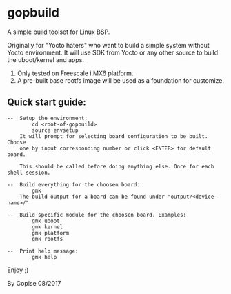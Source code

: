 # gopbuild
A simple build toolset for Linux BSP.

Originally for "Yocto haters" who want to build a simple system without Yocto environment.
It will use SDK from Yocto or any other source to build the uboot/kernel and apps.

1. Only tested on Freescale i.MX6 platform.
2. A pre-built base rootfs image will be used as a foundation for customize.


Quick start guide:
-----------------------------------------------------------------------------------------
    --  Setup the environment:
            cd <root-of-gopbuild>
            source envsetup
        It will prompt for selecting board configuration to be built. Choose
        one by input corresponding number or click <ENTER> for default board.

        This should be called before doing anything else. Once for each shell session.

    --  Build everything for the choosen board:
            gmk
        The build output for a board can be found under "output/<device-name>/"

    --  Build specific module for the choosen board. Examples:
            gmk uboot
            gmk kernel
            gmk platform
            gmk rootfs

    --  Print help message:
            gmk help


Enjoy ;)

By Gopise
08/2017

